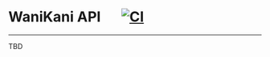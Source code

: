 # WaniKani API &emsp; [![CI](https://github.com/bladepoint6969/WaniKani/actions/workflows/ci.yml/badge.svg)](https://github.com/bladepoint6969/WaniKani/actions/workflows/ci.yml)

---

TBD
